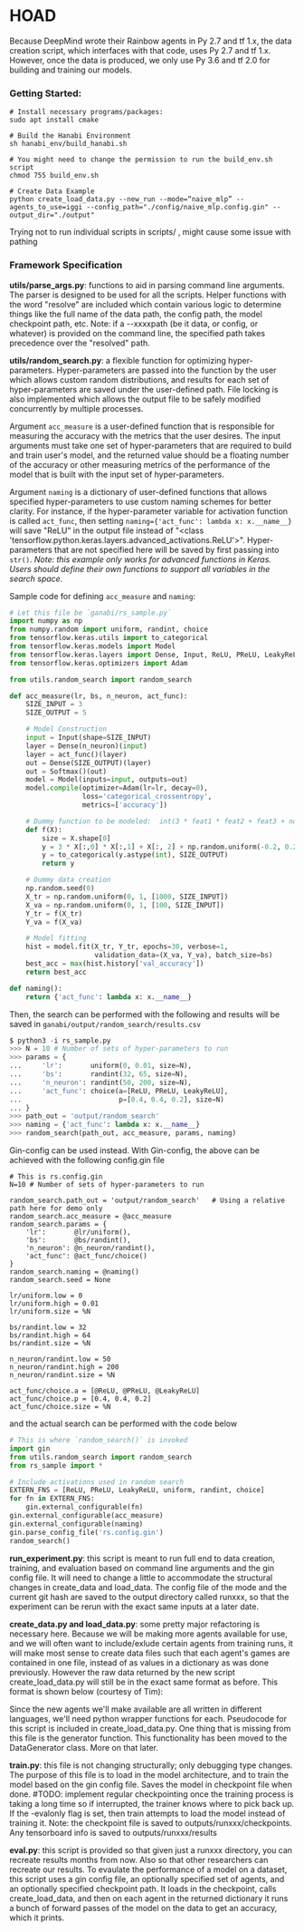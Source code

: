 # HOAD

Because DeepMind wrote their Rainbow agents in Py 2.7 and tf 1.x, the data creation script, which interfaces with that code, uses Py 2.7 and tf 1.x. However, once the data is produced, we only use Py 3.6 and tf 2.0 for building and training our models.

### Getting Started:
```
# Install necessary programs/packages:
sudo apt install cmake

# Build the Hanabi Environment
sh hanabi_env/build_hanabi.sh

# You might need to change the permission to run the build_env.sh script
chmod 755 build_env.sh

# Create Data Example
python create_load_data.py --new_run --mode=“naive_mlp” --agents_to_use=iggi --config_path="./config/naive_mlp.config.gin" --output_dir="./output"
```
Trying not to run individual scripts in scripts/ , might cause some issue with pathing


### Framework Specification

**utils/parse_args.py**: functions to aid in parsing command line arguments. The parser is designed to be used for all the scripts. Helper functions with the word "resolve" are included which contain various logic to determine things like the full name of the data path, the config path, the model checkpoint path, etc. Note: if a --xxxxpath (be it data, or config, or whatever) is provided on the command line, the specified path takes precedence over the "resolved" path.

**utils/random_search.py**: a flexible function for optimizing hyper-parameters. Hyper-parameters are passed into the function by the user which allows custom random distributions, and results for each set of hyper-parameters are saved under the user-defined path. File locking is also implemented which allows the output file to be safely modified concurrently by multiple processes.

Argument `acc_measure` is a user-defined function that is responsible for measuring the accuracy with the metrics that the user desires. The input arguments must take one set of hyper-parameters that are required to build and train user's model, and the returned value should be a floating number of the accuracy or other measuring metrics of the performance of the model that is built with the input set of hyper-parameters.

Argument `naming` is a dictionary of user-defined functions that allows specified hyper-parameters to use custom naming schemes for better clarity. For instance, if the hyper-parameter variable for activation function is called `act_func`, then setting `naming={'act_func': lambda x: x.__name__}` will save "ReLU" in the output file instead of "<class 'tensorflow.python.keras.layers.advanced_activations.ReLU'>". Hyper-parameters that are not specified here will be saved by first passing into `str()`. *Note: this example only works for advanced functions in Keras. Users should define their own functions to support all variables in the search space.*

Sample code for defining `acc_measure` and `naming`:

```py
# Let this file be `ganabi/rs_sample.py`
import numpy as np
from numpy.random import uniform, randint, choice
from tensorflow.keras.utils import to_categorical
from tensorflow.keras.models import Model
from tensorflow.keras.layers import Dense, Input, ReLU, PReLU, LeakyReLU, Softmax
from tensorflow.keras.optimizers import Adam

from utils.random_search import random_search

def acc_measure(lr, bs, n_neuron, act_func):
    SIZE_INPUT = 3
    SIZE_OUTPUT = 5

    # Model Construction
    input = Input(shape=SIZE_INPUT)
    layer = Dense(n_neuron)(input)
    layer = act_func()(layer)
    out = Dense(SIZE_OUTPUT)(layer)
    out = Softmax()(out)
    model = Model(inputs=input, outputs=out)
    model.compile(optimizer=Adam(lr=lr, decay=0),
                  loss='categorical_crossentropy',
                  metrics=['accuracy'])

    # Dummy function to be modeled:  int(3 * feat1 * feat2 + feat3 + noise)
    def f(X):
        size = X.shape[0]
        y = 3 * X[:,0] * X[:,1] + X[:, 2] + np.random.uniform(-0.2, 0.2, size)
        y = to_categorical(y.astype(int), SIZE_OUTPUT)
        return y

    # Dummy data creation
    np.random.seed(0)
    X_tr = np.random.uniform(0, 1, [1000, SIZE_INPUT])
    X_va = np.random.uniform(0, 1, [100, SIZE_INPUT])
    Y_tr = f(X_tr)
    Y_va = f(X_va)

    # Model fitting
    hist = model.fit(X_tr, Y_tr, epochs=30, verbose=1,
                     validation_data=(X_va, Y_va), batch_size=bs)
    best_acc = max(hist.history['val_accuracy'])
    return best_acc

def naming():
    return {'act_func': lambda x: x.__name__}
```

Then, the search can be performed with the following and results will be saved in `ganabi/output/random_search/results.csv`

```py
$ python3 -i rs_sample.py
>>> N = 10 # Number of sets of hyper-parameters to run
>>> params = {
...     'lr':       uniform(0, 0.01, size=N),
...     'bs':       randint(32, 65, size=N),
...     'n_neuron': randint(50, 200, size=N),
...     'act_func': choice(a=[ReLU, PReLU, LeakyReLU],
...                        p=[0.4, 0.4, 0.2], size=N)
... }
>>> path_out = 'output/random_search'
>>> naming = {'act_func': lambda x: x.__name__}
>>> random_search(path_out, acc_measure, params, naming)
```

Gin-config can be used instead. With Gin-config, the above can be achieved with the following config.gin file

```gin
# This is rs.config.gin
N=10 # Number of sets of hyper-parameters to run

random_search.path_out = 'output/random_search'   # Using a relative path here for demo only
random_search.acc_measure = @acc_measure
random_search.params = {
    'lr':       @lr/uniform(),
    'bs':       @bs/randint(),
    'n_neuron': @n_neuron/randint(),
    'act_func': @act_func/choice()
}
random_search.naming = @naming()
random_search.seed = None

lr/uniform.low = 0
lr/uniform.high = 0.01
lr/uniform.size = %N

bs/randint.low = 32
bs/randint.high = 64
bs/randint.size = %N

n_neuron/randint.low = 50
n_neuron/randint.high = 200
n_neuron/randint.size = %N

act_func/choice.a = [@ReLU, @PReLU, @LeakyReLU]
act_func/choice.p = [0.4, 0.4, 0.2]
act_func/choice.size = %N
```

and the actual search can be performed with the code below

```py
# This is where `random_search()` is invoked
import gin
from utils.random_search import random_search
from rs_sample import *

# Include activations used in random search
EXTERN_FNS = [ReLU, PReLU, LeakyReLU, uniform, randint, choice]
for fn in EXTERN_FNS:
    gin.external_configurable(fn)
gin.external_configurable(acc_measure)
gin.external_configurable(naming)
gin.parse_config_file('rs.config.gin')
random_search()
```


**run_experiment.py**: this script is meant to run full end to data creation, training, and evaluation based on command line arguments and the gin config file. It will need to change a little to accommodate the structural changes in create_data and load_data. The config file of the mode and the current git hash are saved to the output directory called runxxx, so that the experiment can be rerun with the exact same inputs at a later date.

**create_data.py and load_data.py**: some pretty major refactoring is necessary here. Because we will be making more agents available for use, and we will often want to include/exlude certain agents from training runs, it will make most sense to create data files such that each agent's games are contained in one file, instead of as values in a dictionary as was done previously. However the raw data returned by the new script create_load_data.py will still be in the exact same format as before. This format is shown below (courtesy of Tim): 

Since the new agents we'll make available are all written in different languages, we'll need python wrapper functions for each. Pseudocode for this script is included in create_load_data.py. One thing that is missing from this file is the generator function. This functionality has been moved to the DataGenerator class. More on that later.

**train.py**: this file is not changing structurally; only debugging type changes. The purpose of this file is to load in the model architecture, and to train the model based on the gin config file. Saves the model in checkpoint file when done. #TODO: implement regular checkpointing once the training process is taking a long time so if interrupted, the trainer knows where to pick back up. If the -evalonly flag is set, then train attempts to load the model instead of training it. Note: the checkpoint file is saved to outputs/runxxx/checkpoints. Any tensorboard info is saved to outputs/runxxx/results

**eval.py**: this script is provided so that given just a runxxx directory, you can recreate results months from now. Also so that other researchers can recreate our results. To evaulate the performance of a model on a dataset, this script uses a gin config file, an optionally specified set of agents, and an optionally specified checkpoint path. It loads in the checkpoint, calls create_load_data, and then on each agent in the returned dictionary it runs a bunch of forward passes of the model on the data to get an accuracy, which it prints. 
<!--stackedit_data:
eyJoaXN0b3J5IjpbLTQ5MzQ5OTc1MCwtMTMxMjAwMTY0NF19
-->